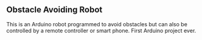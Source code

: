## Obstacle Avoiding Robot
This is an Arduino robot programmed to avoid obstacles but can also be controlled
by a remote controller or smart phone. First Arduino project ever. 
